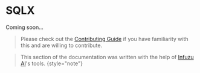 # SQLX

Coming soon...

> Please check out the [Contributing Guide](Contributing.md) if you have familiarity with this and are willing to contribute.


> This section of the documentation was written with the help of [Infuzu AI](https://infuzu.com)'s tools.
{style="note"}
